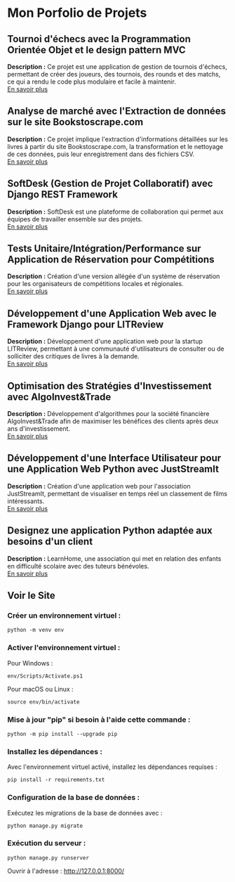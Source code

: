 # Mon Porfolio de Projets

## Tournoi d'échecs avec la Programmation Orientée Objet et le design pattern MVC
**Description :** Ce projet est une application de gestion de tournois d'échecs, permettant de créer des joueurs, des tournois, des rounds et des matchs, ce qui a rendu le code plus modulaire et facile à maintenir.  
[En savoir plus](https://github.com/barseille/tournoi_echec_ponn_barseille.git)

## Analyse de marché avec l'Extraction de données sur le site Bookstoscrape.com
**Description :** Ce projet implique l'extraction d'informations détaillées sur les livres à partir du site Bookstoscrape.com, la transformation et le nettoyage de ces données, puis leur enregistrement dans des fichiers CSV.  
[En savoir plus](https://github.com/barseille/Ponn_Barseille_1_repo_03102022.git)

## SoftDesk (Gestion de Projet Collaboratif) avec Django REST Framework
**Description :** SoftDesk est une plateforme de collaboration qui permet aux équipes de travailler ensemble sur des projets.  
[En savoir plus](https://github.com/barseille/ponn_barseille_SoftDesk.git)

## Tests Unitaire/Intégration/Performance sur Application de Réservation pour Compétitions
**Description :** Création d'une version allégée d'un système de réservation pour les organisateurs de compétitions locales et régionales.  
[En savoir plus](https://github.com/barseille/Python_Testing.git)

## Développement d'une Application Web avec le Framework Django pour LITReview
**Description :** Développement d'une application web pour la startup LITReview, permettant à une communauté d'utilisateurs de consulter ou de solliciter des critiques de livres à la demande.  
[En savoir plus](lhttps://github.com/barseille/LITReview.git)

## Optimisation des Stratégies d'Investissement avec AlgoInvest&Trade
**Description :** Développement d'algorithmes pour la société financière AlgoInvest&Trade afin de maximiser les bénéfices des clients après deux ans d'investissement.  
[En savoir plus](https://github.com/barseille/ponn_barseille_algoInvest.git)

## Développement d'une Interface Utilisateur pour une Application Web Python avec JustStreamIt
**Description :** Création d'une application web pour l'association JustStreamIt, permettant de visualiser en temps réel un classement de films intéressants.  
[En savoir plus](https://github.com/barseille/Ponn_Barseille_JustStreamIt.git)

## Designez une application Python adaptée aux besoins d'un client
**Description :** LearnHome, une association qui met en relation des enfants en difficulté scolaire avec des tuteurs bénévoles.  
[En savoir plus](https://github.com/barseille/learn_home_ponn_barseille.git)

## Voir le Site 

### Créer un environnement virtuel : 

```
python -m venv env
```

### Activer l'environnement virtuel :

Pour Windows :

```
env/Scripts/Activate.ps1
```

Pour macOS ou Linux :

```
source env/bin/activate

```
### Mise à jour "pip" si besoin à l'aide cette commande :

```
python -m pip install --upgrade pip
```

### Installez les dépendances :

Avec l'environnement virtuel activé, installez les dépendances requises :

```
pip install -r requirements.txt
```

### Configuration de la base de données : 

Exécutez les migrations de la base de données avec :

```
python manage.py migrate
```

### Exécution du serveur : 

```
python manage.py runserver
```

Ouvrir à l'adresse : http://127.0.0.1:8000/